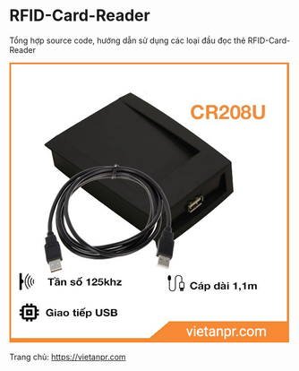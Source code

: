 # RFID-Card-Reader

Tổng hợp source code, hướng dẫn sử dụng các loại đầu đọc thẻ RFID-Card-Reader

![](CR208/cr208u.jpg)

Trang chủ: https://vietanpr.com